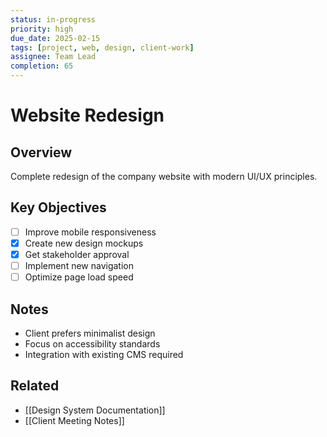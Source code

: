 ```yaml
---
status: in-progress
priority: high
due_date: 2025-02-15
tags: [project, web, design, client-work]
assignee: Team Lead
completion: 65
---
```


# Website Redesign

## Overview
Complete redesign of the company website with modern UI/UX principles.

## Key Objectives
- [ ] Improve mobile responsiveness
- [x] Create new design mockups
- [x] Get stakeholder approval
- [ ] Implement new navigation
- [ ] Optimize page load speed

## Notes
- Client prefers minimalist design
- Focus on accessibility standards
- Integration with existing CMS required

## Related
- [[Design System Documentation]]
- [[Client Meeting Notes]]